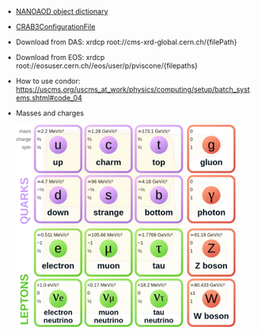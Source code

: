 - [NANOAOD object dictionary](https://cms-nanoaod-integration.web.cern.ch/integration/master/mc94X_doc.html)

- [CRAB3ConfigurationFile](https://twiki.cern.ch/twiki/bin/view/CMSPublic/CRAB3ConfigurationFile)

- Download from DAS: xrdcp root://cms-xrd-global.cern.ch/{filePath}

- Download from EOS: xrdcp root://eosuser.cern.ch//eos/user/p/pviscone/{filepaths}

- How to use condor: https://uscms.org/uscms_at_work/physics/computing/setup/batch_systems.shtml#code_04

- Masses and charges
  
  <img title="" src="../.img/2022-11-22-18-52-07-image.png" alt="" width="444" data-align="center">
